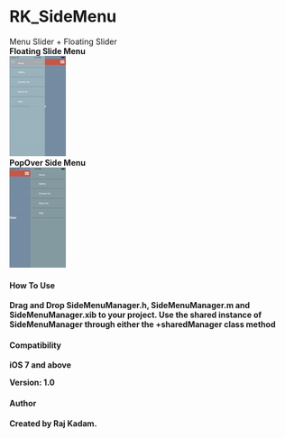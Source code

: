 # RK_SideMenu
Menu Slider + Floating Slider 
<br>
<b>Floating Slide Menu <br>
<img src="https://github.com/raj21kadam/RK_SideMenu/blob/master/FloatingSlider_Menu.png"> <br>
PopOver Side Menu <br>
<img src="https://github.com/raj21kadam/RK_SideMenu/blob/master/Slider_menu.png">
<h4>How To Use</h4>

Drag and Drop SideMenuManager.h, SideMenuManager.m and SideMenuManager.xib to your project.
Use the shared instance of SideMenuManager through either the +sharedManager class method 

<h4>Compatibility </h4>
iOS 7 and above

<b>Version: 1.0</b>

<h4>Author </h4>
Created by Raj Kadam.

